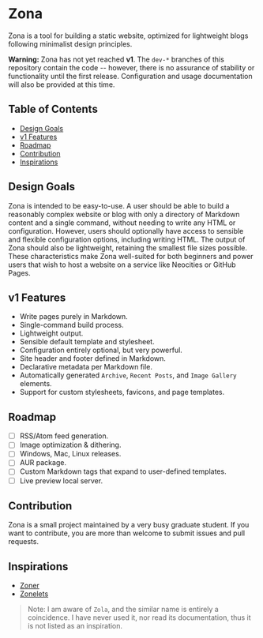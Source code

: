 # Zona

Zona is a tool for building a static website, optimized for lightweight blogs following minimalist design principles.

**Warning:** Zona has not yet reached **v1**. The `dev-*` branches of this repository contain the code -- however, there is no assurance of stability or functionality until the first release. Configuration and usage documentation will also be provided at this time.

## Table of Contents

- [Design Goals](#design-goals)
- [v1 Features](#v1-features)
- [Roadmap](#roadmap)
- [Contribution](#contribution)
- [Inspirations](#inspirations)

## Design Goals

Zona is intended to be easy-to-use. A user should be able to build a reasonably complex website or blog with only a directory of Markdown content and a single command, without needing to write any HTML or configuration. However, users should optionally have access to sensible and flexible configuration options, including writing HTML. The output of Zona should also be lightweight, retaining the smallest file sizes possible. These characteristics make Zona well-suited for both beginners and power users that wish to host a website on a service like Neocities or GitHub Pages.

## v1 Features

- Write pages purely in Markdown.
- Single-command build process.
- Lightweight output.
- Sensible default template and stylesheet.
- Configuration entirely optional, but very powerful.
- Site header and footer defined in Markdown.
- Declarative metadata per Markdown file.
- Automatically generated `Archive`, `Recent Posts`, and `Image Gallery` elements.
- Support for custom stylesheets, favicons, and page templates.

## Roadmap

- [ ] RSS/Atom feed generation.
- [ ] Image optimization & dithering.
- [ ] Windows, Mac, Linux releases.
- [ ] AUR package.
- [ ] Custom Markdown tags that expand to user-defined templates.
- [ ] Live preview local server.

## Contribution

Zona is a small project maintained by a very busy graduate student. If you want to contribute, you are more than welcome to submit issues and pull requests.

## Inspirations

- [Zoner](https://git.sr.ht/~ryantrawick/zoner)
- [Zonelets](https://zonelets.net/)

> Note: I am aware of `Zola`, and the similar name is entirely a coincidence. I have never used it, nor read its documentation, thus it is not listed as an inspiration.
